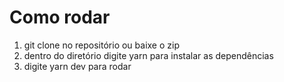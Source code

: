 # Como rodar

1. git clone no repositório ou baixe o zip
2. dentro do diretório digite yarn para instalar as dependências
3. digite yarn dev para rodar
